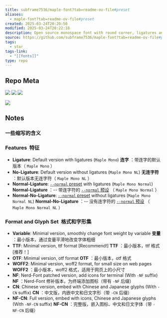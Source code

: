 ```yaml
---
title: subframe7536/maple-font?tab=readme-ov-file#preset
aliases:
  - maple-font?tab=readme-ov-file#preset
created: 2025-03-24T20:20:50
modified: 2025-03-24T20:22:18
description: Open source monospace font with round corner, ligatures and Nerd-Font for IDE and terminal, fine-grained customization options. 带连字和控制台图标的圆角等宽字体，中英文宽度完美2:1，细粒度的自定义选项
source: https://github.com/subframe7536/maple-font?tab=readme-ov-file#preset
tags:
  - star
tags-link:
  - "[[fonts]]"
type: repo
---
```


## Repo Meta

![](https://img.shields.io/github/stars/subframe7536/maple-font?tab=readme-ov-file#preset?style=for-the-badge&label=stars) ![](https://img.shields.io/github/repo-size/subframe7536/maple-font?tab=readme-ov-file#preset?style=for-the-badge&label=size) ![](https://img.shields.io/github/created-at/subframe7536/maple-font?tab=readme-ov-file#preset?style=for-the-badge&label=since)

[![](https://github-readme-stats.vercel.app/api/pin/?username=subframe7536&repo=maple-font&bg_color=00000000)](https://github.com/subframe7536/maple-font?tab=readme-ov-file#preset)

## Notes

### 一些缩写的含义

### Features  特征

- **Ligature**: Default version with ligatures (`Maple Mono`)
    **连字** ：带连字的默认版本（ `Maple Mono` ）
- **No-Ligature**: Default version without ligatures (`Maple Mono NL`)
    **无连字符** ：默认版本无连字符（ `Maple Mono NL` ）
- **Normal-Ligature**: [`--normal` preset](https://github.com/subframe7536/maple-font?tab=readme-ov-file#preset) with ligatures (`Maple Mono Normal`)
    **Normal-Ligature** ：-- 带连字符的 [`--normal` 预设](https://github.com/subframe7536/maple-font?tab=readme-ov-file#preset) （ `Maple Mono Normal` ）
- **Normal-No-Ligature**: [`--normal` preset](https://github.com/subframe7536/maple-font?tab=readme-ov-file#preset) without ligatures (`Maple Mono Normal NL`)
    **Normal-No-Ligature** ：-- 没有连字符的 [`--normal` 预设](https://github.com/subframe7536/maple-font?tab=readme-ov-file#preset) （ `Maple Mono Normal NL` ）

### Format and Glyph Set  格式和字形集

- **Variable**: Minimal version, smoothly change font weight by variable
    **变量** ：最小版本，通过变量平滑地改变字体粗细
- **TTF**: Minimal version, ttf format [Recommend!]
    **TTF** ：最小版本，ttf 格式 [推荐！]
- **OTF**: Minimal version, otf format
    **OTF** ：最小版本，otf 格式
- **WOFF2**: Minimal version, woff2 format, for small size on web pages
    **WOFF2** ：最小版本，woff2 格式，适用于网页上的小尺寸
- **NF**: Nerd-Font patched version, add icons for terminal (With `-NF` suffix)
    **NF** ：Nerd-Font 修补版本，为终端添加图标（带有 `-NF` 后缀）
- **CN**: Chinese version, embed with Chinese and Japanese glyphs (With `-CN` suffix)
    **CN** ：中文版，内嵌中文和日文字形（带 `-CN` 后缀）
- **NF-CN**: Full version, embed with icons, Chinese and Japanese glyphs (With `-NF-CN` suffix)
    **NF-CN** ：完整版，嵌入图标、中文和日文字体（带 `-NF-CN` 后缀）
